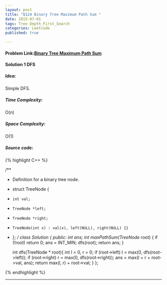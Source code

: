 ```yaml
---
layout: post
title: "Q124 Binary Tree Maximum Path Sum "
date: 2015-07-01
tags: Tree Depth_First_Search
categories: Leetcode
published: true

---
```

#### Problem Link:[Binary Tree Maximum Path Sum ](https://leetcode.com/problems/binary-tree-maximum-path-sum/) 

#### Solution 1 DFS

##### Idea:

Simple DFS.

##### Time Complexity:
O(n)

##### Space Complexity:
O(1)

##### Source code:
{% highlight C++ %}

/**
 * Definition for a binary tree node.
 * struct TreeNode {
 *     int val;
 *     TreeNode *left;
 *     TreeNode *right;
 *     TreeNode(int x) : val(x), left(NULL), right(NULL) {}
 * };
 */
class Solution {
public:
    int ans;
    int maxPathSum(TreeNode* root) {
        if (!root) return 0;
        ans = INT_MIN;
        dfs(root);
        return ans;
    }
    
    int dfs(TreeNode * root){
        int l = 0, r = 0;
        if (root->left)
            l = max(0, dfs(root->left));
        if (root->right)
            r = max(0, dfs(root->right));
        ans = max(l + r + root->val, ans);
        return max(l, r) + root->val;
    }
};

{% endhighlight %}

---

